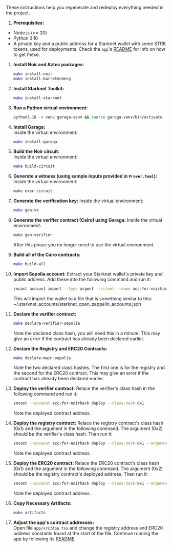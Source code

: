 These instructions help you regenerate and redeploy everything needed in the project.

1. **Prerequisites:**
- Node.js (>= 20)
- Python 3.10
- A private key and a public address for a Starknet wallet with some STRK tokens, used for deployments. Check the `app`'s [README](/app/README) for info on how to get these.

1. **Install Noir and Aztec packages:**  
    ```sh
    make install-noir
    make install-barretenberg
    ```

1. **Install Starknet Toolkit:**  
    ```sh
    make install-starknet
    ```

1. **Run a Python virtual environment:**  
    ```sh
    python3.10 -m venv garaga-venv && source garaga-venv/bin/activate
    ```

1. **Install Garaga:**  
    Inside the virtual environment:
    ```sh
    make install-garaga
    ```

1. **Build the Noir circuit:**  
    Inside the virtual environment:
    ```sh
    make build-circuit
    ```

1. **Generate a witness (using sample inputs provided in `Prover.toml`):**
    Inside the virtual environment:
    ```sh
    make exec-circuit
    ```

1. **Generate the verification key:**
    Inside the virtual environment:
    ```sh
    make gen-vk
    ```

1. **Generate the verifier contract (Cairo) using Garaga:**
    Inside the virtual environment:
    ```sh
    make gen-verifier
    ```
    After this phase you no longer need to use the virtual environment.

1. **Build all of the Cairo contracts:**
    ```sh
    make build-all
    ```

1. **Import Sepolia account:**
    Extract your Starknet wallet's private key and public address. Add these into the following command and run it:
    ```sh
    sncast account import --type argent --silent --name acc-for-noirhack --address 0x1 --private-key 0x2
    ```
    This will import the wallet to a file that is something similar to this: ~/.starknet_accounts/starknet_open_zeppelin_accounts.json

1. **Declare the verifier contract:**  
    ```sh
    make declare-verifier-sepolia
    ```
    Note the declared class hash, you will need this in a minute. This may give an error if the contract has already been declared earlier.

1. **Declare the Registry and ERC20 Contracts:**  
    ```sh
    make declare-main-sepolia
    ```
    Note the two declared class hashes. The first one is for the registry and the second for the ERC20 contract. This may give an error if the contract has already been declared earlier.

1. **Deploy the verifier contract:**
    Relace the verifier's class hash in the following command and run it:
    ```sh
    sncast --account acc-for-noirhack deploy --class-hash 0x1
    ```
    Note the deployed contract address.

1. **Deploy the registry contract:**
    Relace the registry contract's class hash (0x1) and the argument in the following command. The argument (0x2) should be the verifier's class hash. Then run it:
    ```sh
    sncast --account acc-for-noirhack deploy --class-hash 0x1 --arguments 0x2
    ```
    Note the deployed contract address.

1. **Deploy the ERC20 contract:**
    Relace the ERC20 contract's class hash (0x1) and the argument in the following command. The argument (0x2) should be the registry contract's deployed address. Then run it:
    ```sh
    sncast --account acc-for-noirhack deploy --class-hash 0x1 --arguments 0x2
    ```
    Note the deployed contract address.

1. **Copy Necessary Artifacts:**  
    ```sh
    make artifacts
    ```

1. **Adjust the app's contract addresses:**  
    Open file `app/src/App.tsx` and change the registry address and ERC20 address constants found at the start of the file. Continue running the app by following its [README](/app/README).